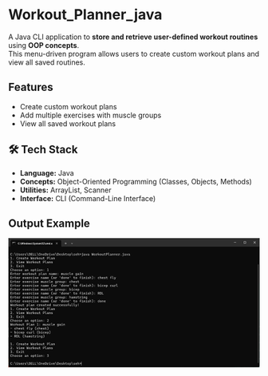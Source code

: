 # Workout_Planner_java
A Java CLI application to **store and retrieve user-defined workout routines** using **OOP concepts**.  
This menu-driven program allows users to create custom workout plans and view all saved routines.
## Features
- Create custom workout plans  
- Add multiple exercises with muscle groups  
- View all saved workout plans
## 🛠️ Tech Stack
- **Language:** Java  
- **Concepts:** Object-Oriented Programming (Classes, Objects, Methods)  
- **Utilities:** ArrayList, Scanner  
- **Interface:** CLI (Command-Line Interface)
## Output Example
![Workout Planner Demo](images/demo.png)
